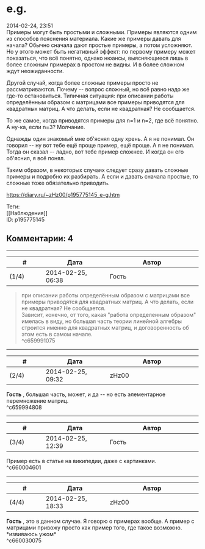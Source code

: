 e.g.
====

  
2014-02-24, 23:51  
 Примеры могут быть простыми и сложными. Примеры являются одним из способов пояснения материала. Какие же примеры давать для начала? Обычно сначала дают простые примеры, а потом усложняют. Но у этого может быть негативный эффект: по первому примеру может показаться, что всё понятно, однако нюансы, выясняющиеся лишь в более сложным примерах в простом не видны. И в более сложном ждут неожиданности.   
   
 Другой случай, когда более сложные примеры просто не рассматриваются. Почему -- вопрос сложный, но всё равно надо же где-то остановиться. Типичная ситуация: при описании работы определённым образом с матрицами все примеры приводятся для квадратных матриц. А что делать, если не квадратная? Не сообщается.   
   
 То же самое, когда приводятся примеры для n=1 и n=2, где всё понятно. А ну-ка, если n=3? Молчание.   
   
 Однажды один знакомый мне об'яснял одну хрень. А я не понимал. Он говорил -- ну вот тебе ещё проще пример, ещё проще. А я не понимал. Тогда он сказал -- ладно, вот тебе пример сложнее. И когда он его об'яснил, я всё понял.   
   
 Таким образом, в некоторых случаях следует сразу давать сложные примеры и подробно их разбирать. А если и давать сначала простые, то сложные тоже обязательно приводить.   
  
<https://diary.ru/~zHz00/p195775145_e-g.htm>  
  
Теги:  
[[Наблюдения]]  
ID: p195775145  


Комментарии: 4
--------------

  


---



|         #         |              Дата              |                     Автор                     |           ID           |
| --- | --- | --- | --- |
| (1/4) | 2014-02-25, 06:38 | Гость | c659991075 |

  
 >при описании работы определённым образом с матрицами все примеры приводятся для квадратных матриц. А что делать, если не квадратная? Не сообщается.   
 Зависит, конечно, от того, какая "работа определенным образом" имелась в виду, но большая часть теории линейной алгебры строится именно для квадратных матриц, и договоренность об этом есть в самом начале.   
 ^c659991075

---



|         #         |              Дата              |                     Автор                     |           ID           |
| --- | --- | --- | --- |
| (2/4) | 2014-02-25, 09:32 | zHz00 | c659994808 |

  
  **Гость**  , большая часть, может, и да -- но есть элементарное перемножение матриц.   
 ^c659994808

---



|         #         |              Дата              |                     Автор                     |           ID           |
| --- | --- | --- | --- |
| (3/4) | 2014-02-25, 12:39 | Гость | c660004601 |

  
 Пример есть в статье на википедии, даже с картинками.   
 ^c660004601

---



|         #         |              Дата              |                     Автор                     |           ID           |
| --- | --- | --- | --- |
| (4/4) | 2014-02-25, 18:33 | zHz00 | c660030075 |

  
  **Гость**  , это в данном случае. Я говорю о примерах вообще. А пример с матрицами привожу просто как пример того, где такое возможно. \*извиваюсь ужом\*   
 ^c660030075
